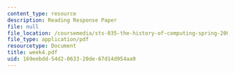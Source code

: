 ```yaml
---
content_type: resource
description: Reading Response Paper
file: null
file_location: /coursemedia/sts-035-the-history-of-computing-spring-2004/169eebdd54d2063320de67d14d954aa9_week4.pdf
file_type: application/pdf
resourcetype: Document
title: week4.pdf
uid: 169eebdd-54d2-0633-20de-67d14d954aa9
---
```


